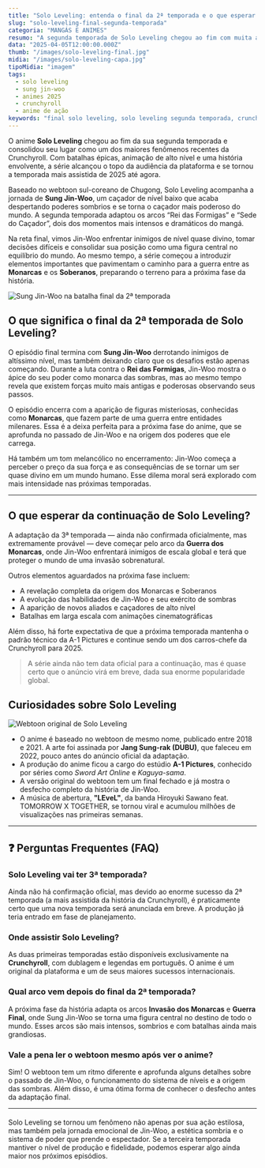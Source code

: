 ```yaml
---
title: "Solo Leveling: entenda o final da 2ª temporada e o que esperar da continuação"
slug: "solo-leveling-final-segunda-temporada"
categoria: "MANGÁS E ANIMES"
resumo: "A segunda temporada de Solo Leveling chegou ao fim com muita ação e revelações importantes. Saiba o que significa o final e o que já sabemos sobre a continuação mais aguardada da Crunchyroll."
data: "2025-04-05T12:00:00.000Z"
thumb: "/images/solo-leveling-final.jpg"
midia: "/images/solo-leveling-capa.jpg"
tipoMidia: "imagem"
tags:
  - solo leveling
  - sung jin-woo
  - animes 2025
  - crunchyroll
  - anime de ação
keywords: "final solo leveling, solo leveling segunda temporada, crunchyroll anime 2025, sung jin-woo, solo leveling terceira temporada, continuação solo leveling"
---
```


O anime **Solo Leveling** chegou ao fim da sua segunda temporada e consolidou seu lugar como um dos maiores fenômenos recentes da Crunchyroll. Com batalhas épicas, animação de alto nível e uma história envolvente, a série alcançou o topo da audiência da plataforma e se tornou a temporada mais assistida de 2025 até agora.

Baseado no webtoon sul-coreano de Chugong, Solo Leveling acompanha a jornada de **Sung Jin-Woo**, um caçador de nível baixo que acaba despertando poderes sombrios e se torna o caçador mais poderoso do mundo. A segunda temporada adaptou os arcos “Rei das Formigas” e “Sede do Caçador”, dois dos momentos mais intensos e dramáticos do mangá.

Na reta final, vimos Jin-Woo enfrentar inimigos de nível quase divino, tomar decisões difíceis e consolidar sua posição como uma figura central no equilíbrio do mundo. Ao mesmo tempo, a série começou a introduzir elementos importantes que pavimentam o caminho para a guerra entre as **Monarcas** e os **Soberanos**, preparando o terreno para a próxima fase da história.

![Sung Jin-Woo na batalha final da 2ª temporada](/images/final-solo-leveling.jpg "Episódio final da 2ª temporada de Solo Leveling")

## O que significa o final da 2ª temporada de Solo Leveling?

O episódio final termina com **Sung Jin-Woo** derrotando inimigos de altíssimo nível, mas também deixando claro que os desafios estão apenas começando. Durante a luta contra o **Rei das Formigas**, Jin-Woo mostra o ápice do seu poder como monarca das sombras, mas ao mesmo tempo revela que existem forças muito mais antigas e poderosas observando seus passos.

O episódio encerra com a aparição de figuras misteriosas, conhecidas como **Monarcas**, que fazem parte de uma guerra entre entidades milenares. Essa é a deixa perfeita para a próxima fase do anime, que se aprofunda no passado de Jin-Woo e na origem dos poderes que ele carrega.

Há também um tom melancólico no encerramento: Jin-Woo começa a perceber o preço da sua força e as consequências de se tornar um ser quase divino em um mundo humano. Esse dilema moral será explorado com mais intensidade nas próximas temporadas.

---

## O que esperar da continuação de Solo Leveling?

A adaptação da 3ª temporada — ainda não confirmada oficialmente, mas extremamente provável — deve começar pelo arco da **Guerra dos Monarcas**, onde Jin-Woo enfrentará inimigos de escala global e terá que proteger o mundo de uma invasão sobrenatural.

Outros elementos aguardados na próxima fase incluem:

- A revelação completa da origem dos Monarcas e Soberanos  
- A evolução das habilidades de Jin-Woo e seu exército de sombras  
- A aparição de novos aliados e caçadores de alto nível  
- Batalhas em larga escala com animações cinematográficas

Além disso, há forte expectativa de que a próxima temporada mantenha o padrão técnico da A-1 Pictures e continue sendo um dos carros-chefe da Crunchyroll para 2025.

> A série ainda não tem data oficial para a continuação, mas é quase certo que o anúncio virá em breve, dada sua enorme popularidade global.

## Curiosidades sobre Solo Leveling

![Webtoon original de Solo Leveling](/images/solo-leveling-webtoon.png "Webtoon original de Solo Leveling com arte de Jang Sung-rak")

- O anime é baseado no webtoon de mesmo nome, publicado entre 2018 e 2021. A arte foi assinada por **Jang Sung-rak (DUBU)**, que faleceu em 2022, pouco antes do anúncio oficial da adaptação.
- A produção do anime ficou a cargo do estúdio **A-1 Pictures**, conhecido por séries como *Sword Art Online* e *Kaguya-sama*.
- A versão original do webtoon tem um final fechado e já mostra o desfecho completo da história de Jin-Woo.
- A música de abertura, **"LEveL"**, da banda Hiroyuki Sawano feat. TOMORROW X TOGETHER, se tornou viral e acumulou milhões de visualizações nas primeiras semanas.

---

## ❓ Perguntas Frequentes (FAQ)

### Solo Leveling vai ter 3ª temporada?

Ainda não há confirmação oficial, mas devido ao enorme sucesso da 2ª temporada (a mais assistida da história da Crunchyroll), é praticamente certo que uma nova temporada será anunciada em breve. A produção já teria entrado em fase de planejamento.

### Onde assistir Solo Leveling?

As duas primeiras temporadas estão disponíveis exclusivamente na **Crunchyroll**, com dublagem e legendas em português. O anime é um original da plataforma e um de seus maiores sucessos internacionais.

### Qual arco vem depois do final da 2ª temporada?

A próxima fase da história adapta os arcos **Invasão dos Monarcas** e **Guerra Final**, onde Sung Jin-Woo se torna uma figura central no destino de todo o mundo. Esses arcos são mais intensos, sombrios e com batalhas ainda mais grandiosas.

### Vale a pena ler o webtoon mesmo após ver o anime?

Sim! O webtoon tem um ritmo diferente e aprofunda alguns detalhes sobre o passado de Jin-Woo, o funcionamento do sistema de níveis e a origem das sombras. Além disso, é uma ótima forma de conhecer o desfecho antes da adaptação final.

---
####
Solo Leveling se tornou um fenômeno não apenas por sua ação estilosa, mas também pela jornada emocional de Jin-Woo, a estética sombria e o sistema de poder que prende o espectador. Se a terceira temporada mantiver o nível de produção e fidelidade, podemos esperar algo ainda maior nos próximos episódios.

